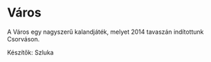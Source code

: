 Város
=====

A Város egy nagyszerű kalandjáték, melyet 2014 tavaszán indítottunk Csorváson.

Készítők:
Szluka

